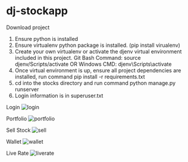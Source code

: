 # dj-stockapp

Download project

1. Ensure python is installed
2. Ensure virtualenv python package is installed. (pip install virualenv)
3. Create your own virtualenv or activate the djenv virtual environment included in this project. 
Git Bash Command: source djenv/Scripts/activate OR Windows CMD: djenv\Scripts\activate
4. Once virtual environment is up, ensure all project dependencies are installed, run command pip install -r requirements.txt
5. cd into the stocks directory and run command python manage.py runserver
6. Login information is in superuser.txt

Login
![login](https://user-images.githubusercontent.com/35267529/110252620-4b2aab00-7f54-11eb-8ce7-fd73cbd9ccea.jpg)

Portfolio
![portfolio](https://user-images.githubusercontent.com/35267529/110252622-4bc34180-7f54-11eb-851a-fabd0d618fdb.jpg)

Sell Stock
![sell](https://user-images.githubusercontent.com/35267529/110252623-4bc34180-7f54-11eb-8695-7f882b88252e.jpg)

Wallet
![wallet](https://user-images.githubusercontent.com/35267529/110252624-4bc34180-7f54-11eb-94cf-bb51d3cc6fd0.jpg)

Live Rate
![liverate](https://user-images.githubusercontent.com/35267529/110252625-4c5bd800-7f54-11eb-9b4c-1141956ba6c1.jpg)
